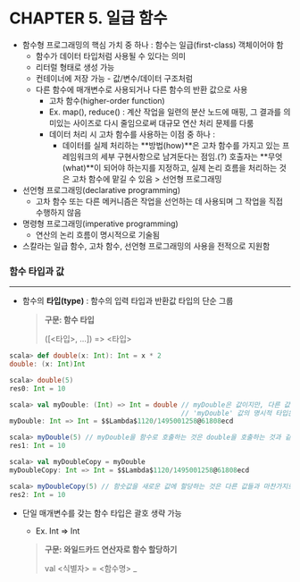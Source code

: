 # CHAPTER 5. 일급 함수

- 함수형 프로그래밍의 핵심 가치 중 하나 : 함수는 일급(first-class) 객체이어야 함
  - 함수가 데이터 타입처럼 사용될 수 있다는 의미
  - 리터럴 형태로 생성 가능
  - 컨테이너에 저장 가능 - 값/변수/데이터 구조처럼
  - 다른 함수에 매개변수로 사용되거나 다른 함수의 반환 값으로 사용
    - 고차 함수(higher-order function)
    - Ex. map(), reduce() : 계산 작업을 일련의 분산 노드에 매핑, 그 결과를 의미있는 사이즈로 다시 줄임으로써 대규모 연산 처리 문제를 다룸
    - 데이터 처리 시 고차 함수를 사용하는 이점 중 하나 : 
      - 데이터를 실제 처리하는 **방법(how)**은 고차 함수를 가지고 있는 프레임워크의 세부 구현사항으로 남겨둔다는 점임.(?) 호출자는 **무엇(what)**이 되어야 하는지를 지정하고, 실제 논리 흐름을 처리하는 것은 고차 함수에 맡길 수 있음 > 선언형 프로그래밍
- 선언형 프로그래밍(declarative programming)
  - 고차 함수 또는 다른 메커니즘은 작업을 선언하는 데 사용되며 그 작업을 직접 수행하지 않음
- 명령형 프로그래밍(imperative programming)
  - 연산의 논리 흐름이 명시적으로 기술됨
- 스칼라는 일급 함수, 고차 함수, 선언형 프로그래밍의 사용을 전적으로 지원함



### 함수 타입과 값

------

- 함수의 **타입(type)** : 함수의 입력 타입과 반환값 타입의 단순 그룹

  > **구문: 함수 타입**
  >
  > ([<타입>, …]) => <타입>

```Scala
scala> def double(x: Int): Int = x * 2
double: (x: Int)Int

scala> double(5)
res0: Int = 10

scala> val myDouble: (Int) => Int = double // myDouble은 값이지만, 다른 값들과 달리 호출 가능
										   // 'myDouble' 값의 명시적 타입은 함수 호출이 아닌 함숫값으로 식별하는 데 필요함
myDouble: Int => Int = $$Lambda$1120/1495001258@61808ecd

scala> myDouble(5) // myDouble을 함수로 호출하는 것은 double을 호출하는 것과 같은 결과
res1: Int = 10

scala> val myDoubleCopy = myDouble
myDoubleCopy: Int => Int = $$Lambda$1120/1495001258@61808ecd

scala> myDoubleCopy(5) // 함숫값을 새로운 값에 할당하는 것은 다른 값들과 마찬가지로 가능
res2: Int = 10
```

- 단일 매개변수를 갖는 함수 타입은 괄호 생략 가능

  - Ex. Int => Int

  > **구문: 와일드카드 연산자로 함수 할당하기**
  >
  > val <식별자> = <함수명> _

  ​